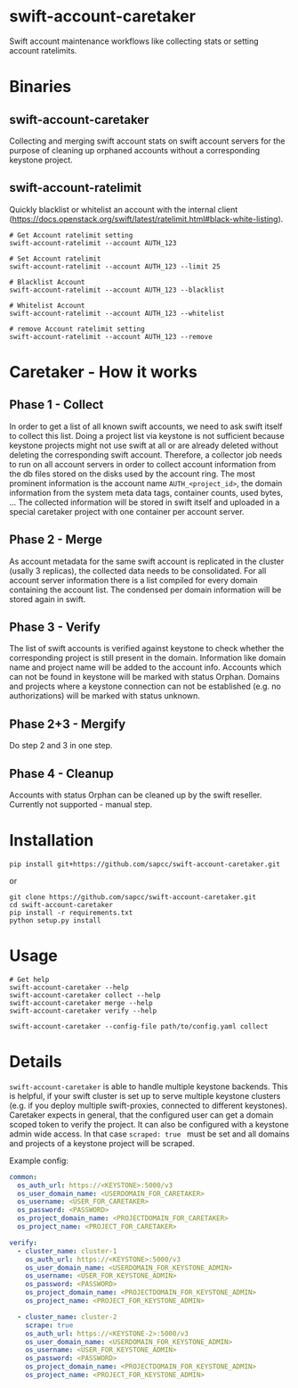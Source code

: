 # swift-account-caretaker
Swift account maintenance workflows like collecting stats or setting account ratelimits.

# Binaries

## swift-account-caretaker
Collecting and merging swift account stats on swift account servers for the purpose of cleaning up orphaned accounts
without a corresponding keystone project.

## swift-account-ratelimit
Quickly blacklist or whitelist an account with the internal client
(https://docs.openstack.org/swift/latest/ratelimit.html#black-white-listing).

```
# Get Account ratelimit setting
swift-account-ratelimit --account AUTH_123

# Set Account ratelimit
swift-account-ratelimit --account AUTH_123 --limit 25

# Blacklist Account
swift-account-ratelimit --account AUTH_123 --blacklist

# Whitelist Account
swift-account-ratelimit --account AUTH_123 --whitelist

# remove Account ratelimit setting
swift-account-ratelimit --account AUTH_123 --remove

```

# Caretaker - How it works

## Phase 1 - Collect
In order to get a list of all known swift accounts, we need to ask swift itself to collect this list. Doing a project
list via keystone is not sufficient because keystone projects might not use swift at all or are already deleted
without deleting the corresponding swift account.
Therefore, a collector job needs to run on all account servers in order to collect account information from the db files stored
on the disks used by the account ring. The most prominent information is the account name `AUTH_<project_id>`,
the domain information from the system meta data tags, container counts, used bytes, ...
The collected information will be stored in swift itself and uploaded in a special caretaker project with one container
per account server.

## Phase 2 - Merge
As account metadata for the same swift account is replicated in the cluster (usally 3 replicas), the collected data
needs to be consolidated. For all account server information there is a list compiled for every domain containing
the account list. The condensed per domain information will be stored again in swift.

## Phase 3 - Verify
The list of swift accounts is verified against keystone to check whether the corresponding project is still present in the
domain. Information like domain name and project name will be added to the account info. Accounts which can not be
found in keystone will be marked with status Orphan. Domains and projects where a keystone connection can not
be established (e.g. no authorizations) will be marked with status unknown.

## Phase 2+3 - Mergify
Do step 2 and 3 in one step.

## Phase 4 - Cleanup
Accounts with status Orphan can be cleaned up by the swift reseller. Currently not supported - manual step.

# Installation
```
pip install git+https://github.com/sapcc/swift-account-caretaker.git
```

or

```
git clone https://github.com/sapcc/swift-account-caretaker.git
cd swift-account-caretaker
pip install -r requirements.txt
python setup.py install
```

# Usage
```
# Get help
swift-account-caretaker --help
swift-account-caretaker collect --help
swift-account-caretaker merge --help
swift-account-caretaker verify --help

swift-account-caretaker --config-file path/to/config.yaml collect
```

# Details
`swift-account-caretaker` is able to handle multiple keystone backends. This is helpful, if your swift cluster is
set up to serve multiple keystone clusters (e.g. if you deploy multiple swift-proxies, connected to different keystones).
Caretaker expects in general, that the configured user can get a domain scoped token to verify the project. It can also
be configured with a keystone admin wide access. In that case `scraped: true ` must be set and all domains and projects
of a keystone project will be scraped.

Example config:
```yaml
common:
  os_auth_url: https://<KEYSTONE>:5000/v3
  os_user_domain_name: <USERDOMAIN_FOR_CARETAKER>
  os_username: <USER_FOR_CARETAKER>
  os_password: <PASSWORD>
  os_project_domain_name: <PROJECTDOMAIN_FOR_CARETAKER>
  os_project_name: <PROJECT_FOR_CARETAKER>

verify:
  - cluster_name: cluster-1
    os_auth_url: https://<KEYSTONE>:5000/v3
    os_user_domain_name: <USERDOMAIN_FOR_KEYSTONE_ADMIN>
    os_username: <USER_FOR_KEYSTONE_ADMIN>
    os_password: <PASSWORD>
    os_project_domain_name: <PROJECTDOMAIN_FOR_KEYSTONE_ADMIN>
    os_project_name: <PROJECT_FOR_KEYSTONE_ADMIN>

  - cluster_name: cluster-2
    scrape: true
    os_auth_url: https://<KEYSTONE-2>:5000/v3
    os_user_domain_name: <USERDOMAIN_FOR_KEYSTONE_ADMIN>
    os_username: <USER_FOR_KEYSTONE_ADMIN>
    os_password: <PASSWORD>
    os_project_domain_name: <PROJECTDOMAIN_FOR_KEYSTONE_ADMIN>
    os_project_name: <PROJECT_FOR_KEYSTONE_ADMIN>
```
